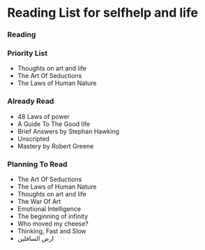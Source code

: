 # Reading List for selfhelp and life
### Reading

### Priority List
-   Thoughts on art and life
-   The Art Of Seductions
-   The Laws of Human Nature

### Already Read
-   48 Laws of power
-   A Guide To The Good life
-   Brief Answers by Stephan Hawking 
-   Unscripted
-   Mastery by Robert Greene

### Planning To Read 
-   The Art Of Seductions
-   The Laws of Human Nature
-   Thoughts on art and life
-   The War Of Art
-   Emotional Intelligence 
-   The beginning of infinity
-   Who moved my cheese?
-   Thinking, Fast and Slow
-   ارض السافلين 